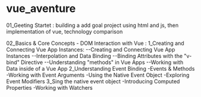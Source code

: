 # vue_aventure

01_Geeting Startet : building a add goal project using html and js, then
implementation of vue,
technology comparison

02_Basics & Core Concepts - DOM Interaction with Vue :
1_Creating and Connecting Vue App Instances:
--Creating and Connecting Vue App Instances
--Interpolation and Data Binding
--Binding Attributes with the "v-bind" Directive
--Understanding "methods" in Vue Apps
--Working with Data inside of a Vue App
2_Understanding Event Binding
-Events & Methods
-Working with Event Arguments
-Using the Native Event Object
-Exploring Event Modifiers
3_Sing the native event object
-Introducing Computed Properties
-Working with Watchers
